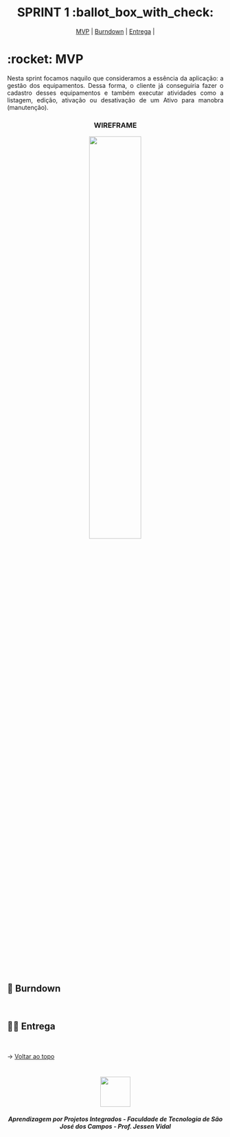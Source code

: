 
<br id="topo">
 
<h1 align="center"> SPRINT 1 :ballot_box_with_check: </h1>

<p align="center">
    <a href="#mvp">MVP</a> | 
    <a href="#burndown">Burndown</a> | 
    <a href="#entrega">Entrega</a> | 
</p>

<span id="mvp">
 
<h1> :rocket: MVP </h1>
<p align="justify">Nesta sprint focamos naquilo que consideramos a essência da aplicação: a gestão dos equipamentos. Dessa forma, o cliente já conseguiria fazer o cadastro desses equipamentos e também executar atividades como a listagem, edição, ativação ou desativação de um Ativo para manobra (manutenção).</p>
  
  
 <h3 align="center" id="wireframe"> WIREFRAME </h3>
<p align="center">
<img src="https://github.com/peonia-api/API_4_Semestre/blob/main/imagens/be292628-27c9-458a-9f3f-0bdc9630f464.png" width="49%"/>
</p>
</br
  
<span id="burndown">
 
## :pushpin: Burndown
<!--<p align="center"> <img src = "../imagens/burndown1sprint.png"></p>-->
<br>
  
 <span id="entrega">
 
## 👩‍💻 Entrega
<p align="center">

</p>
<br>
   
  → [Voltar ao topo](#topo)
<h1 align="center"> <img src = "https://fatecsjc-prd.azurewebsites.net/images/logo/fatecsjc_400x192.png" height="70"  align="auto">
<h5 align="center"> Aprendizagem por Projetos Integrados - Faculdade de Tecnologia de São José dos Campos - Prof. Jessen Vidal </h5>
